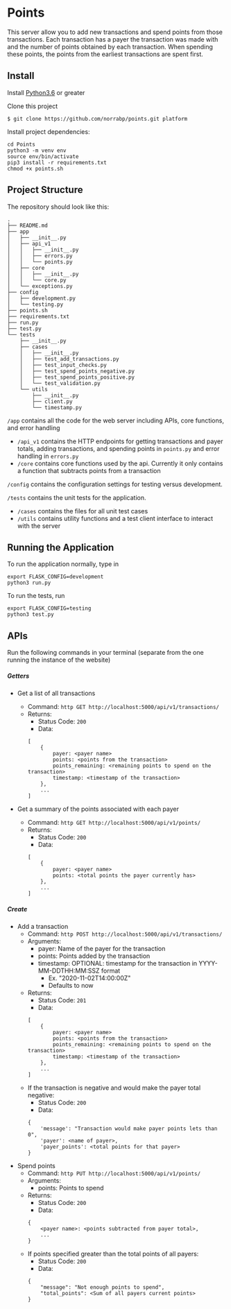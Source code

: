 # Points
This server allow you to add new transactions and spend points from those transactions. Each transaction has a payer the transaction was made with and the number of points obtained by each transaction. When spending these points, the points from the earliest transactions are spent first.

## Install

Install [Python3.6](https://www.python.org/downloads/) or greater

Clone this project

```
$ git clone https://github.com/norrabp/points.git platform
```

Install project dependencies:

```
cd Points
python3 -m venv env
source env/bin/activate
pip3 install -r requirements.txt
chmod +x points.sh
```

## Project Structure

The repository should look like this:
```
.
├── README.md
├── app
│   ├── __init__.py
│   ├── api_v1
│   │   ├── __init__.py
│   │   ├── errors.py
│   │   └── points.py
│   ├── core
│   │   ├── __init__.py
│   │   └── core.py
│   └── exceptions.py
├── config
│   ├── development.py
│   └── testing.py
├── points.sh
├── requirements.txt
├── run.py
├── test.py
└── tests
    ├── __init__.py
    ├── cases
    │   ├── __init__.py
    │   ├── test_add_transactions.py
    │   ├── test_input_checks.py
    │   ├── test_spend_points_negative.py
    │   ├── test_spend_points_positive.py
    │   └── test_validation.py
    └── utils
        ├── __init__.py
        ├── client.py
        └── timestamp.py
```
`/app` contains all the code for the web server including APIs, core functions,
and error handling
- `/api_v1` contains the HTTP endpoints for getting transactions and payer totals, adding transactions, and spending points in `points.py` and error handling in `errors.py`
- `/core` contains core functions used by the api. Currently it only contains a function that subtracts points from a transaction

`/config` contains the configuration settings for testing versus development.

`/tests` contains the unit tests for the application.
- `/cases` contains the files for all unit test cases
- `/utils` contains utility functions and a test client interface to interact with the server

## Running the Application

To run the application normally, type in 

```
export FLASK_CONFIG=development
python3 run.py
```

To run the tests, run
```
export FLASK_CONFIG=testing
python3 test.py
```

## APIs

Run the following commands in your terminal (separate from the one running the instance of the website)

##### Getters

- Get a list of all transactions
    - Command: `http GET http://localhost:5000/api/v1/transactions/`
    - Returns:
        - Status Code: `200`
        - Data: 
        ```
        [
            {
                payer: <payer name>
                points: <points from the transaction>
                points_remaining: <remaining points to spend on the transaction>
                timestamp: <timestamp of the transaction>
            },
            ...
        ]
        ```

- Get a summary of the points associated with each payer
    - Command: `http GET http://localhost:5000/api/v1/points/`
    - Returns:
        - Status Code: `200`
        - Data: 
        ```
        [
            {
                payer: <payer name>
                points: <total points the payer currently has>
            },
            ...
        ]
        ```

##### Create

- Add a transaction
    - Command: `http POST http://localhost:5000/api/v1/transactions/`
    - Arguments:
        - payer: Name of the payer for the transaction
        - points: Points added by the transaction
        - timestamp: OPTIONAL: timestamp for the transaction in YYYY-MM-DDTHH:MM:SSZ format
            - Ex. "2020-11-02T14:00:00Z"
            - Defaults to now
    - Returns:
        - Status Code: `201`
        - Data: 
        ```
        [
            {
                payer: <payer name>
                points: <points from the transaction>
                points_remaining: <remaining points to spend on the transaction>
                timestamp: <timestamp of the transaction>
            },
            ...
        ]
        ```
    - If the transaction is negative and would make the payer total negative:
        - Status Code: `200`
        - Data:
        ```
        {
            'message': "Transaction would make payer points lets than 0",
            'payer': <name of payer>,
            'payer_points': <total points for that payer>
        }
        ```
- Spend points
    - Command: `http PUT http://localhost:5000/api/v1/points/`
    - Arguments:
        - points: Points to spend
    - Returns:
        - Status Code: `200`
        - Data: 
        ```
        {
            <payer name>: <points subtracted from payer total>,
            ...
        }
        ```
    - If points specified greater than the total points of all payers:
        - Status Code: `200`
        - Data:
        ```
        {
            "message": "Not enough points to spend",
            "total_points": <Sum of all payers current points>
        }
        ```

